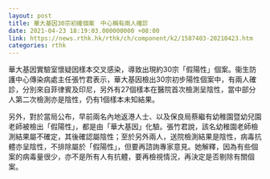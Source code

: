 ```yaml
---
layout: post
title: 華大基因30宗初確個案　中心稱有兩人確診
date: 2021-04-23 18:19:03.000000000 +08:00
link: https://news.rthk.hk/rthk/ch/component/k2/1587403-20210423.htm
categories: rthk
---
```


華大基因實驗室懷疑因樣本交叉感染，導致出現約30宗「假陽性」個案。衞生防護中心傳染病處主任張竹君表示，華大基因檢出30宗初步陽性個案中，有兩人確診，分別來自菲律賓及印尼，另外有27個樣本在醫院首次檢測呈陰性，當中部分人第二次檢測亦是陰性，仍有1個樣本未知結果。

另外，對於當局公布，早前兩名內地返港人士、以及保良局蔡繼有幼稚園暨幼兒園老師被檢出「假陽性」，都是由「華大基因」化驗。張竹君說，該名幼稚園老師檢測結果屬不確定，其後確認屬陰性；至於另外兩人，送院檢測結果是陰性，病毒抗體亦呈陰性，不排除屬於「假陽性」，但要再諮詢專家意見。她解釋，因為有些個案的病毒量很少，亦不是所有人有抗體，要再檢視情況，再決定是否剔除有關個案。
